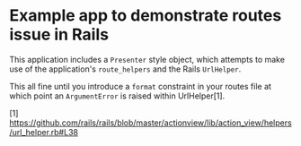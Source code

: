 # Example app to demonstrate routes issue in Rails #

This application includes a `Presenter` style object, which attempts to
make use of the application's `route_helpers` and the Rails `UrlHelper`.

This all fine until you introduce a `format` constraint in your routes
file at which point an `ArgumentError` is raised within UrlHelper[1].

[1] https://github.com/rails/rails/blob/master/actionview/lib/action_view/helpers/url_helper.rb#L38


